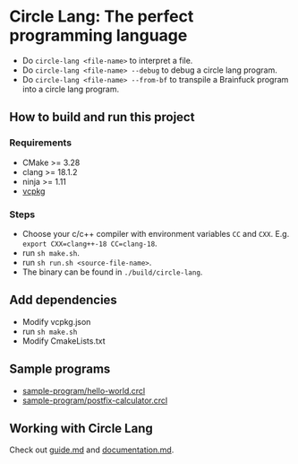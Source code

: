 # Circle Lang: The perfect programming language

- Do `circle-lang <file-name>` to interpret a file.
- Do `circle-lang <file-name> --debug` to debug a circle lang program.
- Do `circle-lang <file-name> --from-bf` to transpile a Brainfuck program into a
circle lang program.

## How to build and run this project

### Requirements
- CMake >= 3.28
- clang >= 18.1.2
- ninja >= 1.11
- [vcpkg](https://learn.microsoft.com/en-us/vcpkg/get_started/get-started?pivots=shell-basj)

### Steps
- Choose your c/c++ compiler with environment variables `CC` and `CXX`. E.g.
  `export CXX=clang++-18 CC=clang-18`.
- run `sh make.sh`.
- run `sh run.sh <source-file-name>`.
- The binary can be found in `./build/circle-lang`.

## Add dependencies
- Modify vcpkg.json
- run `sh make.sh`
- Modify CmakeLists.txt

## Sample programs
- [sample-program/hello-world.crcl](sample-program/hello-world.crcl)
- [sample-program/postfix-calculator.crcl](sample-program/postfix-calculator.crcl)

## Working with Circle Lang
Check out [guide.md](guide.md) and [documentation.md](documentation.md).
